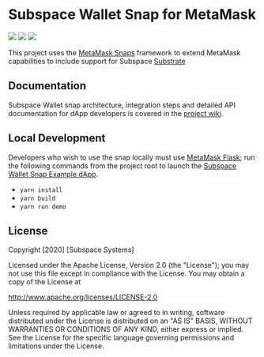 # Subspace Wallet Snap for MetaMask

![](https://github.com/subspace/metamask-snap-subspace/workflows/ci/badge.svg)
![](https://img.shields.io/github/issues-raw/subspace/metamask-snap-subspace)
![](https://img.shields.io/github/license/subspace/metamask-snap-subspace)

This project uses the [MetaMask Snaps](https://metamask.io/snaps/) framework to extend MetaMask
capabilities to include support for Subspace
[Substrate](https://docs.substrate.io/)

## Documentation

Subspace Wallet snap architecture, integration steps and detailed API documentation for dApp
developers is covered in the
[project wiki](https://github.com/subspace/metamask-snap-subspace/wiki).

## Local Development

Developers who wish to use the snap locally must use [MetaMask Flask](https://metamask.io/flask/);
run the following commands from the project root to launch the
[Subspace Wallet Snap Example dApp](https://github.com/subspace/metamask-snap-subspace/tree/master/packages/example).

- `yarn install`
- `yarn build`
- `yarn run demo`


## License

Copyright [2020] [Subspace Systems]

Licensed under the Apache License, Version 2.0 (the "License");
you may not use this file except in compliance with the License.
You may obtain a copy of the License at

   http://www.apache.org/licenses/LICENSE-2.0

Unless required by applicable law or agreed to in writing, software
distributed under the License is distributed on an "AS IS" BASIS,
WITHOUT WARRANTIES OR CONDITIONS OF ANY KIND, either express or implied.
See the License for the specific language governing permissions and
limitations under the License.
